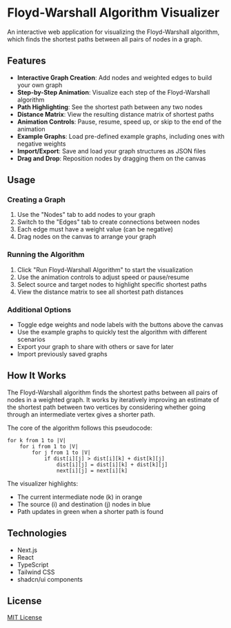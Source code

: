 # Floyd-Warshall Algorithm Visualizer

An interactive web application for visualizing the Floyd-Warshall algorithm, which finds the shortest paths between all pairs of nodes in a graph.


## Features 
 
- **Interactive Graph Creation**: Add nodes and weighted edges to build your own graph
- **Step-by-Step Animation**: Visualize each step of the Floyd-Warshall algorithm
- **Path Highlighting**: See the shortest path between any two nodes
- **Distance Matrix**: View the resulting distance matrix of shortest paths
- **Animation Controls**: Pause, resume, speed up, or skip to the end of the animation
- **Example Graphs**: Load pre-defined example graphs, including ones with negative weights
- **Import/Export**: Save and load your graph structures as JSON files
- **Drag and Drop**: Reposition nodes by dragging them on the canvas




## Usage

### Creating a Graph

1. Use the "Nodes" tab to add nodes to your graph
2. Switch to the "Edges" tab to create connections between nodes
3. Each edge must have a weight value (can be negative)
4. Drag nodes on the canvas to arrange your graph

### Running the Algorithm

1. Click "Run Floyd-Warshall Algorithm" to start the visualization
2. Use the animation controls to adjust speed or pause/resume
3. Select source and target nodes to highlight specific shortest paths
4. View the distance matrix to see all shortest path distances

### Additional Options

- Toggle edge weights and node labels with the buttons above the canvas
- Use the example graphs to quickly test the algorithm with different scenarios
- Export your graph to share with others or save for later
- Import previously saved graphs

## How It Works

The Floyd-Warshall algorithm finds the shortest paths between all pairs of nodes in a weighted graph. It works by iteratively improving an estimate of the shortest path between two vertices by considering whether going through an intermediate vertex gives a shorter path.

The core of the algorithm follows this pseudocode:

```
for k from 1 to |V|
    for i from 1 to |V|
        for j from 1 to |V|
            if dist[i][j] > dist[i][k] + dist[k][j]
                dist[i][j] = dist[i][k] + dist[k][j]
                next[i][j] = next[i][k]
```

The visualizer highlights:
- The current intermediate node (k) in orange
- The source (i) and destination (j) nodes in blue
- Path updates in green when a shorter path is found

## Technologies

- Next.js
- React
- TypeScript
- Tailwind CSS
- shadcn/ui components

## License

[MIT License](LICENSE)




